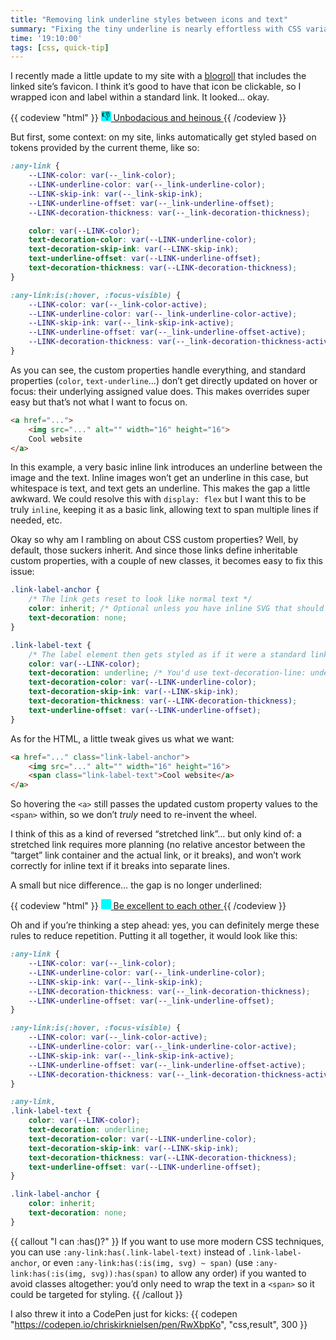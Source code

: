 ```yaml
---
title: "Removing link underline styles between icons and text"
summary: "Fixing the tiny underline is nearly effortless with CSS variables."
time: '19:10:00'
tags: [css, quick-tip]
---
```


I recently made a little update to my site with a [blogroll](/blogroll/) that includes the linked site’s favicon. I think it’s good to have that icon be clickable, so I wrapped icon and label within a standard link. It looked… okay.

{{ codeview "html" }}
	<a href="#">
		<img src="data:image/svg+xml,<svg xmlns='http://www.w3.org/2000/svg' viewBox='0 0 100 100'><rect xmlns='http://www.w3.org/2000/svg' width='100%' height='100%' fill='cyan' rx='10'/><text x='50%25' y='.9em' font-size='90' text-anchor='middle'>👎</text></svg>" alt="" width="16" height="16" style="display: inline-block;">
		Unbodacious and heinous
	</a>
{{ /codeview }}

But first, some context: on my site, links automatically get styled based on tokens provided by the current theme, like so:

```css
:any-link {
	--LINK-color: var(--_link-color);
	--LINK-underline-color: var(--_link-underline-color);
	--LINK-skip-ink: var(--_link-skip-ink);
	--LINK-underline-offset: var(--_link-underline-offset);
	--LINK-decoration-thickness: var(--_link-decoration-thickness);

	color: var(--LINK-color);
	text-decoration-color: var(--LINK-underline-color);
	text-decoration-skip-ink: var(--LINK-skip-ink);
	text-underline-offset: var(--LINK-underline-offset);
	text-decoration-thickness: var(--LINK-decoration-thickness);
}

:any-link:is(:hover, :focus-visible) {
	--LINK-color: var(--_link-color-active);
	--LINK-underline-color: var(--_link-underline-color-active);
	--LINK-skip-ink: var(--_link-skip-ink-active);
	--LINK-underline-offset: var(--_link-underline-offset-active);
	--LINK-decoration-thickness: var(--_link-decoration-thickness-active);
}
```

As you can see, the custom properties handle everything, and standard properties (`color`, `text-underline`…) don’t get directly updated on hover or focus: their underlying assigned value does. This makes overrides super easy but that’s not what I want to focus on.

```html
<a href="...">
	<img src="..." alt="" width="16" height="16">
	Cool website
</a>
```

In this example, a very basic inline link introduces an underline between the image and the text. Inline images won’t get an underline in this case, but whitespace is text, and text gets an underline. This makes the gap a little awkward. We could resolve this with `display: flex` but I want this to be truly `inline`, keeping it as a basic link, allowing text to span multiple lines if needed, etc.

Okay so why am I rambling on about CSS custom properties? Well, by default, those suckers inherit. And since those links define inheritable custom properties, with a couple of new classes, it becomes easy to fix this issue:

```css
.link-label-anchor {
	/* The link gets reset to look like normal text */
	color: inherit; /* Optional unless you have inline SVG that should look like normal text */
	text-decoration: none;
}

.link-label-text {
	/* The label element then gets styled as if it were a standard link */
	color: var(--LINK-color);
	text-decoration: underline; /* You'd use text-decoration-line: underline; to be more intentional, but this serves as a good fallback, too! */
	text-decoration-color: var(--LINK-underline-color);
	text-decoration-skip-ink: var(--LINK-skip-ink);
	text-decoration-thickness: var(--LINK-decoration-thickness);
	text-underline-offset: var(--LINK-underline-offset);
}
```

As for the HTML, a little tweak gives us what we want:

```html
<a href="..." class="link-label-anchor">
	<img src="..." alt="" width="16" height="16">
	<span class="link-label-text">Cool website</a>
</a>
```

So hovering the `<a>` still passes the updated custom property values to the `<span>` within, so we don’t *truly* need to re-invent the wheel.

I think of this as a kind of reversed “stretched link”… but only kind of: a stretched link requires more planning (no relative ancestor between the “target” link container and the actual link, or it breaks), and won’t work correctly for inline text if it breaks into separate lines.

A small but nice difference… the gap is no longer underlined:

{{ codeview "html" }}
	<a href="#" class="link-label-anchor">
		<img src="data:image/svg+xml,<svg xmlns='http://www.w3.org/2000/svg' viewBox='0 0 100 100'><rect xmlns='http://www.w3.org/2000/svg' width='100%' height='100%' fill='cyan' rx='10'/><text x='50%25' y='.9em' font-size='90' text-anchor='middle'>🤘</text></svg>" alt="" width="16" height="16" style="display: inline-block;">
		<span class="link-label-text">Be excellent to each other</span>
    </a>
{{ /codeview }}

Oh and if you’re thinking a step ahead: yes, you can definitely merge these rules to reduce repetition. Putting it all together, it would look like this:

```css
:any-link {
	--LINK-color: var(--_link-color);
	--LINK-underline-color: var(--_link-underline-color);
	--LINK-skip-ink: var(--_link-skip-ink);
	--LINK-decoration-thickness: var(--_link-decoration-thickness);
	--LINK-underline-offset: var(--_link-underline-offset);
}

:any-link:is(:hover, :focus-visible) {
	--LINK-color: var(--_link-color-active);
	--LINK-underline-color: var(--_link-underline-color-active);
	--LINK-skip-ink: var(--_link-skip-ink-active);
	--LINK-underline-offset: var(--_link-underline-offset-active);
	--LINK-decoration-thickness: var(--_link-decoration-thickness-active);
}

:any-link,
.link-label-text {
	color: var(--LINK-color);
	text-decoration: underline;
	text-decoration-color: var(--LINK-underline-color);
	text-decoration-skip-ink: var(--LINK-skip-ink);
	text-decoration-thickness: var(--LINK-decoration-thickness);
	text-underline-offset: var(--LINK-underline-offset);
}

.link-label-anchor {
	color: inherit;
	text-decoration: none;
}
```

{{ callout "I can :has()?" }}
If you want to use more modern CSS techniques, you can use `:any-link:has(.link-label-text)` instead of `.link-label-anchor`, or even `:any-link:has(:is(img, svg) ~ span)` (use `:any-link:has(:is(img, svg)):has(span)` to allow any order) if you wanted to avoid classes altogether: you’d only need to wrap the text in a `<span>` so it could be targeted for styling.
{{ /callout }}

I also threw it into a CodePen just for kicks:
{{ codepen "https://codepen.io/chriskirknielsen/pen/RwXbpKo", "css,result", 300 }}